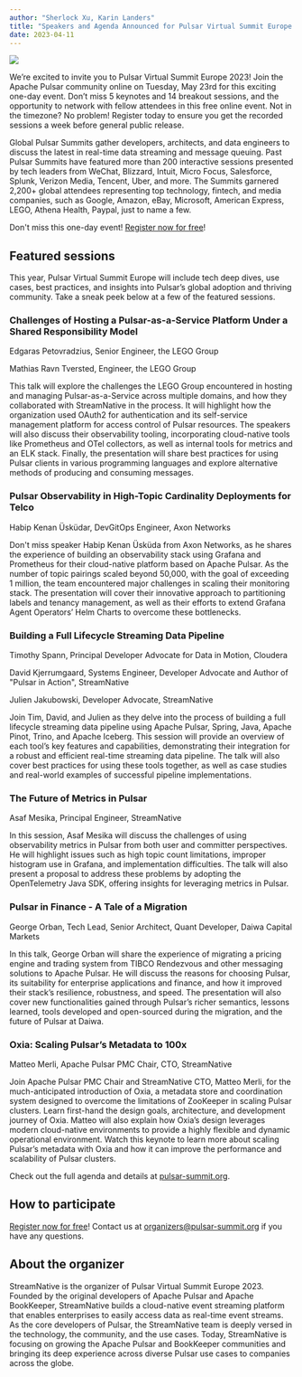```yaml
---
author: "Sherlock Xu, Karin Landers"
title: "Speakers and Agenda Announced for Pulsar Virtual Summit Europe 2023!"
date: 2023-04-11
---
```


![](/img/pulsar-virtual-summit-europe-2023.png)

We’re excited to invite you to Pulsar Virtual Summit Europe 2023! Join the Apache Pulsar community online on Tuesday, May 23rd for this exciting one-day event. Don’t miss 5 keynotes and 14 breakout sessions, and the opportunity to network with fellow attendees in this free online event. Not in the timezone? No problem! Register today to ensure you get the recorded sessions a week before general public release.

<!--truncate-->

Global Pulsar Summits gather developers, architects, and data engineers to discuss the latest in real-time data streaming and message queuing. Past Pulsar Summits have featured more than 200 interactive sessions presented by tech leaders from WeChat, Blizzard, Intuit, Micro Focus, Salesforce, Splunk, Verizon Media, Tencent, Uber, and more. The Summits garnered 2,200+ global attendees representing top technology, fintech, and media companies, such as Google, Amazon, eBay, Microsoft, American Express, LEGO, Athena Health, Paypal, just to name a few.

Don't miss this one-day event! [Register now for free](https://events.zoom.us/ev/Ap6rsDg9LeVfmdajJ_eB13HH026J1d_o8OoTKkQnl_jzVl-srhwB~AggLXsr32QYFjq8BlYLZ5I06Dg)!

## Featured sessions

This year, Pulsar Virtual Summit Europe will include tech deep dives, use cases, best practices, and insights into Pulsar’s global adoption and thriving community. Take a sneak peek below at a few of the featured sessions.

### Challenges of Hosting a Pulsar-as-a-Service Platform Under a Shared Responsibility Model

Edgaras Petovradzius, Senior Engineer, the LEGO Group

Mathias Ravn Tversted, Engineer, the LEGO Group 

This talk will explore the challenges the LEGO Group encountered in hosting and managing Pulsar-as-a-Service across multiple domains, and how they collaborated with StreamNative in the process. It will highlight how the organization used OAuth2 for authentication and its self-service management platform for access control of Pulsar resources. The speakers will also discuss their observability tooling, incorporating cloud-native tools like Prometheus and OTel collectors, as well as internal tools for metrics and an ELK stack. Finally, the presentation will share best practices for using Pulsar clients in various programming languages and explore alternative methods of producing and consuming messages. 

### Pulsar Observability in High-Topic Cardinality Deployments for Telco

Habip Kenan Üsküdar, DevGitOps Engineer, Axon Networks

Don't miss speaker Habip Kenan Üsküda from Axon Networks, as he shares the experience of building an observability stack using Grafana and Prometheus for their cloud-native platform based on Apache Pulsar. As the number of topic pairings scaled beyond 50,000, with the goal of exceeding 1 million, the team encountered major challenges in scaling their monitoring stack. The presentation will cover their innovative approach to partitioning labels and tenancy management, as well as their efforts to extend Grafana Agent Operators’ Helm Charts to overcome these bottlenecks.

### Building a Full Lifecycle Streaming Data Pipeline

Timothy Spann, Principal Developer Advocate for Data in Motion, Cloudera

David Kjerrumgaard, Systems Engineer, Developer Advocate and Author of "Pulsar in Action", StreamNative

Julien Jakubowski, Developer Advocate, StreamNative

Join Tim, David, and Julien as they delve into the process of building a full lifecycle streaming data pipeline using Apache Pulsar, Spring, Java, Apache Pinot, Trino, and Apache Iceberg. This session will provide an overview of each tool’s key features and capabilities, demonstrating their integration for a robust and efficient real-time streaming data pipeline. The talk will also cover best practices for using these tools together, as well as case studies and real-world examples of successful pipeline implementations.

### The Future of Metrics in Pulsar

‍Asaf Mesika, Principal Engineer, StreamNative 

In this session, Asaf Mesika will discuss the challenges of using observability metrics in Pulsar from both user and committer perspectives. He will highlight issues such as high topic count limitations, improper histogram use in Grafana, and implementation difficulties. The talk will also present a proposal to address these problems by adopting the OpenTelemetry Java SDK, offering insights for leveraging metrics in Pulsar.

### Pulsar in Finance - A Tale of a Migration 

George Orban, Tech Lead, Senior Architect, Quant Developer, Daiwa Capital Markets 

In this talk, George Orban will share the experience of migrating a pricing engine and trading system from TIBCO Rendezvous and other messaging solutions to Apache Pulsar. He will discuss the reasons for choosing Pulsar, its suitability for enterprise applications and finance, and how it improved their stack’s resilience, robustness, and speed. The presentation will also cover new functionalities gained through Pulsar’s richer semantics, lessons learned, tools developed and open-sourced during the migration, and the future of Pulsar at Daiwa.

### Oxia: Scaling Pulsar’s Metadata to 100x

Matteo Merli, Apache Pulsar PMC Chair, CTO, StreamNative

Join Apache Pulsar PMC Chair and StreamNative CTO, Matteo Merli, for the much-anticipated introduction of Oxia, a metadata store and coordination system designed to overcome the limitations of ZooKeeper in scaling Pulsar clusters. Learn first-hand the design goals, architecture, and development journey of Oxia. Matteo will also explain how Oxia’s design leverages modern cloud-native environments to provide a highly flexible and dynamic operational environment. Watch this keynote to learn more about scaling Pulsar’s metadata with Oxia and how it can improve the performance and scalability of Pulsar clusters.

Check out the full agenda and details at [pulsar-summit.org](https://pulsar-summit.org/).

## How to participate

[Register now for free](https://events.zoom.us/ev/Ap6rsDg9LeVfmdajJ_eB13HH026J1d_o8OoTKkQnl_jzVl-srhwB~AggLXsr32QYFjq8BlYLZ5I06Dg)! Contact us at [organizers@pulsar-summit.org](mailto:organizers@pulsar-summit.org) if you have any questions.

## About the organizer

StreamNative is the organizer of Pulsar Virtual Summit Europe 2023. Founded by the original developers of Apache Pulsar and Apache BookKeeper, StreamNative builds a cloud-native event streaming platform that enables enterprises to easily access data as real-time event streams. As the core developers of Pulsar, the StreamNative team is deeply versed in the technology, the community, and the use cases. Today, StreamNative is focusing on growing the Apache Pulsar and BookKeeper communities and bringing its deep experience across diverse Pulsar use cases to companies across the globe.